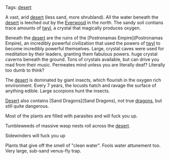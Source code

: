 Tags: [desert](Deserts)

A vast, arid [desert](Deserts) (less sand, more shrubland). All the water beneath the [desert](Deserts) is leeched out by the [Everwood](Everwood) in the north. The sandy soil contians trace amounts of [twyl](Twyl), a crystal that magically produces oxygen.

Beneath the [desert](Deserts) are the ruins of the [Postronamas Empire](Postronamas Empire), an incredibly powerful civilization that used the powers of [twyl](Twyl) to become incredibly powerful themselves. Large, crystal caves were used for meditation by their leaders, granting them fabulous powers. huge crystal caverns beneath the ground. Tons of crystals available, but can drive you mad from their music. Permeates mind unless you are literally deaf? Literally too dumb to think? 

The [desert](Deserts) is dominated by giant insects, which flourish in the oxygen rich environment. Every 7 years, the locusts hatch and ravage the surface of anything edible. Large scorpions hunt the insects.

[Desert](Deserts) also contains [Sand Dragons](Sand Dragons), not true [dragons](Dragons), but still quite dangerous.

Most of the plants are filled with parasites and will fuck you up.

Tumbleweeds of massive wasp nests roll across the [desert](Deserts).

Sidewinders will fuck you up

Plants that give off the smell of "clean water". Fools water attunement too. Very large, sub-sand venus-fly trap.